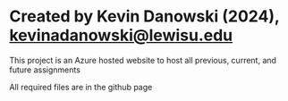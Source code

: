 # Created by Kevin Danowski (2024), kevinadanowski@lewisu.edu
This project is an Azure hosted website to host all previous, current, and future assignments

All required files are in the github page
